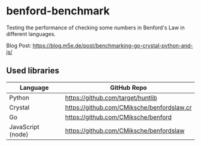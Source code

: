 # benford-benchmark

Testing the performance of checking some numbers in Benford's Law in different languages.

Blog Post: https://blog.m5e.de/post/benchmarking-go-crystal-python-and-js/

## Used libraries

| Language | GitHub Repo |
| --- | --- |
| Python | https://github.com/target/huntlib |
| Crystal | https://github.com/CMiksche/benfordslaw.cr |
| Go | https://github.com/CMiksche/benford |
| JavaScript (node) | https://github.com/CMiksche/benfordslaw |
